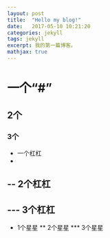 ```yaml
---
layout: post
title:  "Hello my blog!"
date:   2017-05-10 10:21:20
categories: jekyll
tags: jekyll
excerpt: 我的第一篇博客。
mathjax: true
---
```

# 一个“#”
## 2个
### 3个
 
- 一个杠杠
-
-- 2个杠杠
--
--- 3个杠杠
---
* 1个星星
** 2个星星
*** 3个星星
